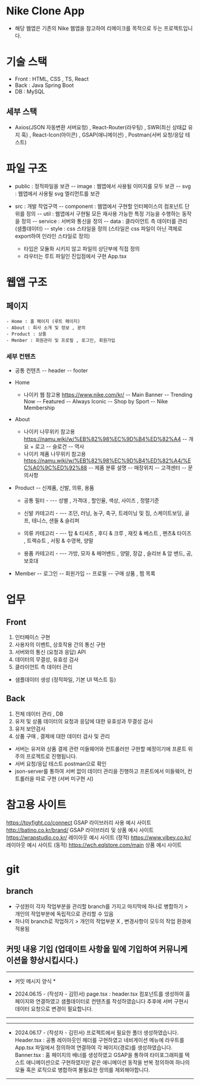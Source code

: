 # Nike Clone App

- 해당 웹앱은 기존의 Nike 웹앱을 참고하여 리메이크를 목적으로 두는 프로젝트입니다.

# 기술 스택

- Front : HTML, CSS , TS, React
- Back : Java Spring Boot
- DB : MySQL

## 세부 스택

- Axios(JSON 자동변환 서버요청) , React-Router(라우팅) , SWR(최신 상태값 유지 훅) , React-Icon(아이콘) , GSAP(애니메이션) , Postman(서버 요청/응답 테스트)

# 파일 구조

- public : 정적파일을 보관
  -- image : 웹앱에서 사용될 이미지를 모두 보관
  -- svg : 웹앱에서 사용될 svg 엘리먼트를 보관
- src : 개발 작업구역
  -- component : 웹앱에서 구현할 인터페이스의 컴포넌트 단위를 정의
  -- util : 웹앱에서 구현될 모든 재사용 가능한 특정 기능을 수행하는 동작을 정의
  -- service : 서버와 통신을 정의
  -- data : 클라이언트 측 데이터를 관리 (샘플데이터)
  -- style : css 스타일을 정의 (스타일은 css 파일이 아닌 객체로 export하여 인라인 스타일로 정의)

  - 타입은 모듈화 시키지 않고 파일의 상단부에 직접 정의

  * 라우터는 루트 파일인 진입점에서 구현 App.tsx

# 웹앱 구조

## 페이지

    - Home : 홈 페이지 (루트 페이지)
    - About : 회사 소개 및 정보 , 문의
    - Product : 상품
    - Menber : 회원관리 및 프로필 , 로그인, 회원가입

### 세부 컨텐츠

- 공통 컨텐츠
  -- header
  -- footer

- Home

  - 나이키 웹 참고용 https://www.nike.com/kr/
    -- Main Banner
    -- Trending Now
    -- Featured
    -- Always Iconic
    -- Shop by Sport
    -- Nike Membership

- About

  - 나이키 나무위키 참고용 https://namu.wiki/w/%EB%82%98%EC%9D%B4%ED%82%A4
    -- 개요 + 로고
    -- 슬로건
    -- 역사
  - 나이키 제품 나무위키 참고용 https://namu.wiki/w/%EB%82%98%EC%9D%B4%ED%82%A4/%EC%A0%9C%ED%92%88
    -- 제품 분류 설명
    -- 매장위치
    -- 고객센터
    -- 문의사항

- Product
  -- 신제품, 신발, 의류, 용품

  - 공통 필터 -
    --- 성별 , 가격대 , 할인율, 색상, 사이즈 , 정렬기준

  - 신발 카테고리 -
    --- 조던, 러닝, 농구, 축구, 트레이닝 및 짐, 스케이트보딩, 골프, 테니스, 샌들 & 슬리퍼

  - 의류 카테고리 -
    --- 탑 & 티셔츠 , 후디 & 크루 , 재킷 & 베스트 , 팬츠& 타이즈 , 트랙슈트 , 서핑 & 수영복, 양말

  - 용품 카테고리 -
    --- 가방, 모자 & 헤어밴드 , 양말, 장갑 , 슬리브 & 암 밴드, 공, 보호대

- Member
  -- 로그인
  -- 회원가입
  -- 프로필
  -- 구매 상품 , 찜 목록

# 업무

## Front

1. 인터페이스 구현
2. 사용자의 이벤트, 상호작용 간의 통신 구현
3. 서버와의 통신 (요청과 응답) API
4. 데이터의 무결성, 유효성 검사
5. 클라이언트 측 데이터 관리

- 샘플데이터 생성 (정적파일, 기본 UI 텍스트 등)

## Back

1. 전체 데이터 관리 , DB
2. 유저 및 상품 데이터의 요청과 응답에 대한 유효성과 무결성 검사
3. 유저 보안검사
4. 상품 구매 , 결제에 대한 데이터 검사 및 관리

- 서버는 유저와 상품 결제 관련 미들웨어와 컨트롤러만 구현할 예정이기에 프론트 위주의 프로젝트로 진행됩니다.
- 서버 요청/응답 테스트 postman으로 확인
- json-server를 통하여 서버 없이 데이터 관리을 진행하고 프론트에서 미들웨어, 컨트롤러을 따로 구현 (서버 미구현 시)

# 참고용 사이트

https://toyfight.co/connect GSAP 라이브러리 사용 예시 사이트
http://batino.co.kr/brand/ GSAP 라이브러리 및 상품 예시 사이트
https://wrapstudio.co.kr/ 레이아웃 예시 사이트 (정적)
https://www.vibey.co.kr/ 레이아웃 예시 사이트 (동적)
https://wch.eqlstore.com/main 상품 예시 사이트

# git

## branch

- 구성원이 각자 작업부분을 관리할 branch를 가지고 마지막에 하나로 병합하기 > 개인의 작업부분에 독립적으로 관리할 수 있음
- 하나의 branch로 작업하기 > 개인의 작업부분 X , 변경사항이 모두의 작업 환경에 적용됨

## 커밋 내용 기입 (업데이트 사항을 밑에 기입하여 커뮤니케이션을 향상시킵시다.)

---

- 커밋 메시지 양식 \*

* 2024.06.15 - (작성자 - 김민서)
  page.tsx : header.tsx 컴포넌트를 생성하여 홈 페이지와 연결하였고 샘플데이터로 컨텐츠를 작성하였습니다 추후에 서버 구현시 데이터 요청으로 변경이 필요합니다.

---

---

- 2024.06.17 - (작성자 - 김민서)
  프로젝트에서 필요한 폴더 생성하였습니다.
  Header.tsx : 공통 레이아웃인 헤더를 구현하였고 네비게이션 메뉴에 라우트를 App.tsx 파일에서 정의하여 연결하여 각 페이지(경로)를 생성하였습니다.
  Banner.tsx : 홈 페이지의 배너를 생성하였고 GSAP을 통하여 타이포그래피를 텍스트 애니메이션으로 구현하였지만 같은 애니메이션 동작을 반복 정의하여 하나의 모듈 혹은 로직으로 병합하여 불필요한 정의를 제외해야합니다.

---
